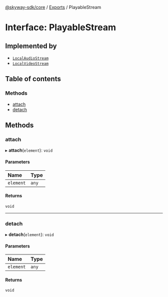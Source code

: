 [@skyway-sdk/core](../README.md) / [Exports](../modules.md) / PlayableStream

# Interface: PlayableStream

## Implemented by

- [`LocalAudioStream`](../classes/LocalAudioStream.md)
- [`LocalVideoStream`](../classes/LocalVideoStream.md)

## Table of contents

### Methods

- [attach](PlayableStream.md#attach)
- [detach](PlayableStream.md#detach)

## Methods

### attach

▸ **attach**(`element`): `void`

#### Parameters

| Name | Type |
| :------ | :------ |
| `element` | `any` |

#### Returns

`void`

___

### detach

▸ **detach**(`element`): `void`

#### Parameters

| Name | Type |
| :------ | :------ |
| `element` | `any` |

#### Returns

`void`

